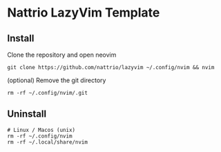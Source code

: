 # Nattrio LazyVim Template

## Install

Clone the repository and open neovim

```shell
git clone https://github.com/nattrio/lazyvim ~/.config/nvim && nvim
```

(optional) Remove the git directory

```shell
rm -rf ~/.config/nvim/.git
```

## Uninstall

```shell
# Linux / Macos (unix)
rm -rf ~/.config/nvim
rm -rf ~/.local/share/nvim
```

